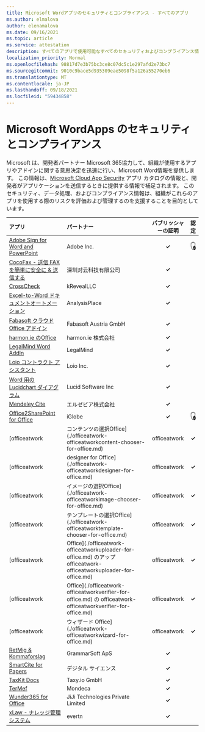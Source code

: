 ```yaml
---
title: Microsoft Wordアプリのセキュリティとコンプライアンス - すべてのアプリ
ms.author: elmalova
author: elenamalova
ms.date: 09/16/2021
ms.topic: article
ms.service: attestation
description: すべてのアプリで使用可能なすべてのセキュリティおよびコンプライアンス情報Microsoft Word。
localization_priority: Normal
ms.openlocfilehash: 98817d7e3b75bc3ce8c07dc5c1e297afd2e73bc7
ms.sourcegitcommit: 9010c9bace5d935309eae5098f5a126a55270eb6
ms.translationtype: MT
ms.contentlocale: ja-JP
ms.lasthandoff: 09/18/2021
ms.locfileid: "59434858"
---
```

# <a name="microsoft-word-apps-security-and-compliance"></a>Microsoft WordApps のセキュリティとコンプライアンス

Microsoft は、開発者パートナー Microsoft 365協力して、組織が使用するアプリやアドインに関する意思決定を迅速に行い、Microsoft Word情報を提供します。 この情報は、[Microsoft Cloud App Security](https://www.microsoft.com/en-us/enterprise-mobility-security/cloud-app-security) アプリ カタログの情報と、開発者がアプリケーションを送信するときに提供する情報で補足されます。 このセキュリティ、データ処理、およびコンプライアンス情報は、組織がこれらのアプリを使用する際のリスクを評価および管理するのを支援することを目的としています。

| **アプリ** | **パートナー** | **パブリッシャーの証明** | **認定** |
|:--------|:------------|:----------------------:|:-------------:|
| [Adobe Sign for Word and PowerPoint](./adobe-inc-sign-for-word-and-powerpoint.md) | Adobe Inc. | **✓** | <img alt="Certified application badge" src="../media/certified-badge.png" height="25" width="25" /> |
| [CocoFax - 送信 FAX を簡単に安全に &amp; 送信する](./cocofax-sending-fax-made-easy-and-secure.md) | &#28145;&#22323;&#23545;&#20113;&#31185;&#25216;&#26377;&#38480;&#20844;&#21496; | **✓** |  |
| [CrossCheck](./krevealllc-crosscheck.md) | kRevealLLC | **✓** |  |
| [Excel-to-Word ドキュメントオートメーション](./analysisplace-excel-to-word-document-automation.md) | AnalysisPlace | **✓** |  |
| [Fabasoft クラウド Office アドイン](./fabasoft-austria-gmbh-cloud-office-add-in.md) | Fabasoft Austria GmbH | **✓** |  |
| [harmon.ie のOffice](./harmonie-corporation-for-office.md) | harmon.ie 株式会社 | **✓** |  |
| [LegalMind Word AddIn](./legalmind-word-addin.md) | LegalMind | **✓** |  |
| [Loio コントラクト アシスタント](./loio-inc-contract-assistant.md) | Loio Inc. | **✓** |  |
| [Word 用の Lucidchart ダイアグラム](./lucid-software-inc-lucidchart-diagrams-for-word.md) | Lucid Software Inc | **✓** |  |
| [Mendeley Cite](./elsevier-limited-mendeley-cite.md) | エルゼビア株式会社 | **✓** |  |
| [Office2SharePoint for Office](./iglobe-office2sharepoint-for-office.md) | iGlobe | **✓** | <img alt="Certified application badge" src="../media/certified-badge.png" height="25" width="25" /> |
| [officeatwork | コンテンツの選択Office](./officeatwork-officeatworkcontent-chooser-for-office.md) | officeatwork | **✓** | <img alt="Certified application badge" src="../media/certified-badge.png" height="25" width="25" /> |
| [officeatwork | designer for Office](./officeatwork-officeatworkdesigner-for-office.md) | officeatwork | **✓** | <img alt="Certified application badge" src="../media/certified-badge.png" height="25" width="25" /> |
| [officeatwork | イメージの選択Office](./officeatwork-officeatworkimage-chooser-for-office.md) | officeatwork | **✓** |  |
| [officeatwork | テンプレートの選択Office](./officeatwork-officeatworktemplate-chooser-for-office.md) | officeatwork | **✓** | <img alt="Certified application badge" src="../media/certified-badge.png" height="25" width="25" /> |
| [officeatwork | Office](./officeatwork-officeatworkuploader-for-office.md) のアップ officeatwork-officeatworkuploader-for-office.md) | officeatwork | **✓** | <img alt="Certified application badge" src="../media/certified-badge.png" height="25" width="25" /> |
| [officeatwork | Office](./officeatwork-officeatworkverifier-for-office.md) の officeatwork-officeatworkverifier-for-office.md) | officeatwork | **✓** | <img alt="Certified application badge" src="../media/certified-badge.png" height="25" width="25" /> |
| [officeatwork | ウィザード Office](./officeatwork-officeatworkwizard-for-office.md) | officeatwork | **✓** | <img alt="Certified application badge" src="../media/certified-badge.png" height="25" width="25" /> |
| [RetMig &amp; Kommaforslag](./grammarsoft-aps-retmig-and-kommaforslag.md) | GrammarSoft ApS | **✓** |  |
| [SmartCite for Papers](./digital-science-smartcite-for-papers.md) | デジタル サイエンス | **✓** |  |
| [TaxKit Docs](./taxyio-gmbh-taxkit-docs.md) | Taxy.io GmbH | **✓** |  |
| [TerMef](./mondeca-termef.md) | Mondeca | **✓** |  |
| [Wunder365 for Office](./jiji-technologies-private-limited-wunder365-for-office.md) | JiJi Technologies Private Limited | **✓** |  |
| [xLaw - ナレッジ管理システム](./evertn-xlaw-knowledge-management-system.md) | evertn | **✓** |  |
